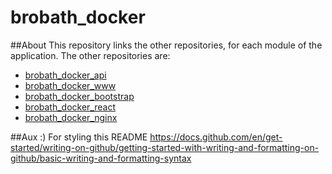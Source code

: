 # brobath_docker



##About
This repository links the other repositories, for each module of the application.
The other repositories are:
* [brobath_docker_api](https://github.com/LucasFurioFranco/brobath_docker_api)
* [brobath_docker_www](https://github.com/LucasFurioFranco/brobath_docker_www)
* [brobath_docker_bootstrap](https://github.com/LucasFurioFranco/brobath_docker_bootstrap)
* [brobath_docker_react](https://github.com/LucasFurioFranco/brobath_docker_react)
* [brobath_docker_nginx](https://github.com/LucasFurioFranco/brobath_docker_nginx)



##Aux :)
For styling this README
https://docs.github.com/en/get-started/writing-on-github/getting-started-with-writing-and-formatting-on-github/basic-writing-and-formatting-syntax
